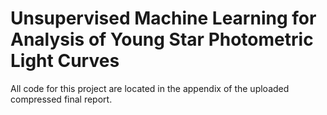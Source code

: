 # Unsupervised Machine Learning for Analysis of Young Star Photometric Light Curves

All code for this project are located in the appendix of the uploaded compressed final report. 
